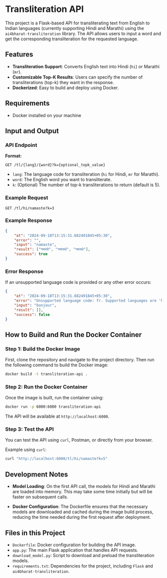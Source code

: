 # Transliteration API

This project is a Flask-based API for transliterating text from English to Indian languages (currently supporting Hindi and Marathi) using the `ai4bharat-transliteration` library. The API allows users to input a word and get the corresponding transliteration for the requested language.

## Features
- **Transliteration Support**: Converts English text into Hindi (`hi`) or Marathi (`mr`).
- **Customizable Top-K Results**: Users can specify the number of transliterations (top-k) they want in the response.
- **Dockerized**: Easy to build and deploy using Docker.

## Requirements
- Docker installed on your machine

## Input and Output

### API Endpoint

**Format:**
```
GET /tl/{lang}/{word}?k={optional_topk_value}
```

- `lang`: The language code for transliteration (`hi` for Hindi, `mr` for Marathi).
- `word`: The English word you want to transliterate.
- `k`: (Optional) The number of top-k transliterations to return (default is 5).

### Example Request
```
GET /tl/hi/namaste?k=3
```

### Example Response
```json
{
    "at": "2024-09-18T13:15:31.682491845+05:30",
    "error": "",
    "input": "namaste",
    "result": ["नमस्ते", "नमास्थे", "नमस्थे"],
    "success": true
}
```

### Error Response
If an unsupported language code is provided or any other error occurs:
```json
{
    "at": "2024-09-18T13:15:31.682491845+05:30",
    "error": "Unsupported language code: fr. Supported languages are 'hi' and 'mr'.",
    "input": "bonjour",
    "result": [],
    "success": false
}
```

## How to Build and Run the Docker Container

### Step 1: Build the Docker Image
First, clone the repository and navigate to the project directory. Then run the following command to build the Docker image:

```bash
docker build -t transliteration-api .
```

### Step 2: Run the Docker Container
Once the image is built, run the container using:

```bash
docker run -p 6000:6000 transliteration-api
```

The API will be available at `http://localhost:6000`.

### Step 3: Test the API
You can test the API using `curl`, Postman, or directly from your browser.

Example using `curl`:
```bash
curl "http://localhost:6000/tl/hi/namaste?k=5"
```

## Development Notes

- **Model Loading**: On the first API call, the models for Hindi and Marathi are loaded into memory. This may take some time initially but will be faster on subsequent calls.
  
- **Docker Configuration**: The Dockerfile ensures that the necessary models are downloaded and cached during the image build process, reducing the time needed during the first request after deployment.

## Files in this Project

- `Dockerfile`: Docker configuration for building the API image.
- `app.py`: The main Flask application that handles API requests.
- `download_model.py`: Script to download and preload the transliteration models.
- `requirements.txt`: Dependencies for the project, including `Flask` and `ai4bharat-transliteration`.
